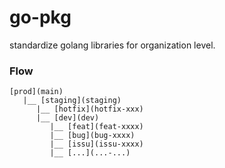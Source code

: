 # go-pkg
standardize golang libraries for organization level. 


### Flow

```aidl
[prod](main)
   |__ [staging](staging)
      |__ [hotfix](hotfix-xxx)
      |__ [dev](dev)
         |__ [feat](feat-xxxx)
         |__ [bug](bug-xxxx)
         |__ [issu](issu-xxxx)
         |__ [...](...-...)
```